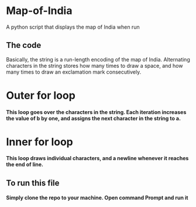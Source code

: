 # Map-of-India
A python script that displays the map of India when run
<h2> The code</h2>
Basically, the string is a run-length encoding of the map of India. Alternating characters in the string stores how many times to draw a space, and how many times to draw an exclamation mark consecutively.
<h1> Outer for loop </h1>
<h4>This loop goes over the characters in the string. Each iteration increases the value of b by one, and assigns the next character in the string to a.</h4>
<h1> Inner for loop </h1>
<h4> This loop draws individual characters, and a newline whenever it reaches the end of line. </h4>


<h2> To run this file </h2>
<h4> Simply clone the repo to your machine. Open command Prompt and run it </h4>
